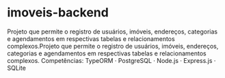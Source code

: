 # imoveis-backend
Projeto que permite o registro de usuários, imóveis, endereços, categorias e agendamentos em respectivas tabelas e relacionamentos complexos.Projeto que permite o registro de usuários, imóveis, endereços, categorias e agendamentos em respectivas tabelas e relacionamentos complexos. Competências: TypeORM · PostgreSQL · Node.js · Express.js · SQLite
